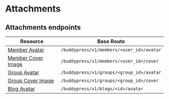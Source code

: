 # Attachments

## Attachments endpoints

| **Resource** | **Base Route** |
| --- | --- |
| [Member Avatar](https://developer.buddypress.org/bp-rest-api/reference/attachments/member-avatar/) | `/buddypress/v1/members/<user_id>/avatar` |
| [Member Cover Image](https://developer.buddypress.org/bp-rest-api/reference/attachments/member-cover-image/) | `/buddypress/v1/members/<user_id>/cover` |
| [Group Avatar](https://developer.buddypress.org/bp-rest-api/reference/attachments/group-avatar/) | `/buddypress/v1/groups/<group_id>/avatar` |
| [Group Cover Image](https://developer.buddypress.org/bp-rest-api/reference/attachments/group-cover-image/) | `/buddypress/v1/groups/<group_id>/cover` |
| [Blog Avatar](https://developer.buddypress.org/bp-rest-api/reference/attachments/blog-avatar/) | `/buddypress/v1/blogs/<id>/avatar` |